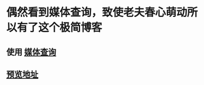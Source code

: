 # 偶然看到媒体查询，致使老夫春心萌动所以有了这个极简博客

## 使用 <a href="https://developer.mozilla.org/zh-CN/docs/Web/Guide/CSS/Media_queries">媒体查询</a>

## <a href="http://xiaolanblog.com/TEST-demo/other-blog/index.html">预览地址</a>